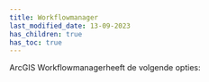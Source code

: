```yaml
---
title: Workflowmanager
last_modified_date: 13-09-2023
has_children: true
has_toc: true
---
```


ArcGIS Workflowmanagerheeft de volgende opties: